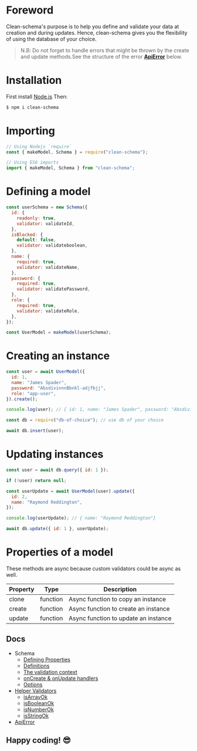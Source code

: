 # Foreword

Clean-schema's purpose is to help you define and validate your data at creation and during updates. Hence, clean-schema gives you the flexibility of using the database of your choice.

> N.B: Do not forget to handle errors that might be thrown by the create and update methods.See the structure of the error [**ApiError**](./docs/api-error.md#structure-of-apierror) below.

# Installation

First install [Node.js](http://nodejs.org/) Then:

```bash
$ npm i clean-schema
```

# Importing

```javascript
// Using Nodejs `require`
const { makeModel, Schema } = require("clean-schema");

// Using ES6 imports
import { makeModel, Schema } from "clean-schema";
```

# Defining a model

```javascript
const userSchema = new Schema({
  id: {
    readonly: true,
    validator: validateId,
  },
  isBlocked: {
    default: false,
    validator: validateboolean,
  },
  name: {
    required: true,
    validator: validateName,
  },
  password: {
    required: true,
    validator: validatePassword,
  },
  role: {
    required: true,
    validator: validateRole,
  },
});

const UserModel = makeModel(userSchema);
```

# Creating an instance

```javascript
const user = await UserModel({
  id: 1,
  name: "James Spader",
  password: "AbsdivinnnBbnkl-adjfbjj",
  role: "app-user",
}).create();

console.log(user); // { id: 1, name: "James Spader", password: "AbsdivinnnBbnkl-adjfbjj", role: "app-user"}

const db = require("db-of-choice"); // use db of your choice

await db.insert(user);
```

# Updating instances

```javascript
const user = await db.query({ id: 1 });

if (!user) return null;

const userUpdate = await UserModel(user).update({
  id: 2,
  name: "Raymond Reddington",
});

console.log(userUpdate); // { name: "Raymond Reddington"}

await db.update({ id: 1 }, userUpdate);
```

# Properties of a model

These methods are async because custom validators could be async as well.

| Property | Type     | Description                          |
| -------- | -------- | ------------------------------------ |
| clone    | function | Async function to copy an instance   |
| create   | function | Async function to create an instance |
| update   | function | Async function to update an instance |

## Docs

- Schema
  - [Defining Properties](./docs/schema/definition.md#defining-a-schema)
  - [Definitions](./docs/schema/definition.md#definitions)
  - [The validation context](./docs/schema/definition.md#the-validation-context)
  - [onCreate & onUpdate handlers](./docs/schema/definition.md#oncreate--onupdate-handlers)
  - [Options](./docs/schema/definition.md#options)
- [Helper Validators](./docs/validate/index.md#built-in-validation-helpers)
  - [isArrayOk](./docs/validate/isArrayOk.md)
  - [isBooleanOk](./docs/validate/isBooleanOk.md)
  - [isNumberOk](./docs/validate/isNumberOk.md)
  - [isStringOk](./docs/validate/isStringOk.md)
- [ApiError](./docs/api-error.md#structure-of-apierror)

## Happy coding! 😎
